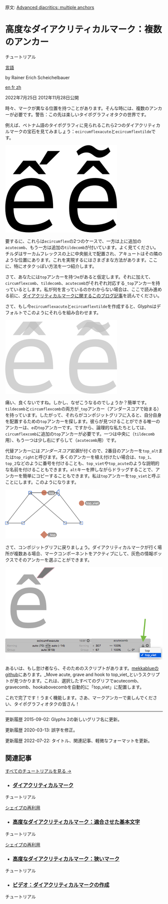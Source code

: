 原文: [Advanced diacritics: multiple anchors](https://glyphsapp.com/learn/advanced-diacritics-multiple-anchors)
# 高度なダイアクリティカルマーク：複数のアンカー

チュートリアル

[ 言語 ](https://glyphsapp.com/learn?q=languages)

by Rainer Erich Scheichelbauer

[ en ](https://glyphsapp.com/learn/advanced-diacritics-multiple-anchors) [ fr ](https://glyphsapp.com/fr/learn/advanced-diacritics-multiple-anchors) [ zh ](https://glyphsapp.com/zh/learn/advanced-diacritics-multiple-anchors)

2022年7月25日 2012年11月28日公開

時々、マークが異なる位置を持つことがあります。そんな時には、複数のアンカーが必要です。警告：この先は楽しいタイポグラフィオタクの世界です。

例えば、ベトナム語のタイポグラフィに見られるこれら2つのダイアクリティカルマークの宝石を見てみましょう：`ecircumflexacute`と`ecircumflextilde`です。

![](images/multipleanchors-1.png)

要するに、これらは`ecircumflex`の2つのケースで、一方は上に追加の`acutecomb`、もう一方は追加の`tildecomb`が付いています。よく見てください。チルダはサーカムフレックスの上に中央揃えで配置され、アキュートはその隣のような位置にあります。これを実現するにはさまざまな方法があります。ここに、特にオタクっぽい方法を一つ紹介します。

さて、あなたには`top`アンカーを持つ`e`があると仮定します。それに加えて、`circumflexcomb`、`tildecomb`、`acutecomb`がそれぞれ対応する`_top`アンカーを持っているとします。私が何を言っているのかわからない場合は、ここで読み進める前に、[ダイアクリティカルマークに関するこのブログ記事](diacritics/.md)を読んでください。

さて、もし今`ecircumflexacute`と`ecircumflextilde`を作成すると、Glyphsはデフォルトでこのようにそれらを組み合わせます。

![](images/multipleanchors-2.png)

痛い、良くないですね。しかし、なぜこうなるのでしょうか？簡単です。`tildecomb`と`circumflexcomb`の両方が`_top`アンカー（アンダースコアで始まる）を持っています。したがって、それらがコンポジットグリフに入ると、自分自身を配置するための`top`アンカーを探します。彼らが見つけることができる唯一のアンカーは、`e`の`top`アンカーです。ですから、論理的な私たちとしては、`circumflexcomb`に追加の`top`アンカーが必要です。一つは中央に（`tildecomb`用）、もう一つは少し右にずらして（`acutecomb`用）です。

代替アンカーには*アンダースコア拡張*が付くので、2番目のアンカーを`top_alt`または`top_right`と呼びます。多くのアンカーを植え付けたい場合は、`top_1`、`top_2`などのように番号を付けることも、`top_viet`や`top_acute`のような説明的な名前を付けることもできます。`alt`キーを押しながらドラッグすることで、アンカーを簡単にコピーすることもできます。私は`top`アンカーを`top_viet`と呼ぶことにします。このようになります。

![](images/multipleanchors-3.png)

さて、コンポジットグリフに戻りましょう。ダイアクリティカルマークが行く場所が複数ある場合、マークコンポーネントをアクティブにして、灰色の情報ボックスでそのアンカーを選ぶことができます。

![](images/multipleanchors-4.png)

あるいは、もし怠け者なら、そのためのスクリプトがあります。[mekkablueのgithub](https://github.com/mekkablue/Glyphs-Scripts)にあります。_Move acute, grave and hook to top_viet_というスクリプトが見つかります。これは、選択したすべてのグリフでacutecomb、gravecomb、hookabovecombを自動的に「top_viet」に配置します。

これで完了です！うまく機能します。さあ、マークアンカーで楽しんでください、タイポグラフィオタクの皆さん！

---

更新履歴 2015-09-02: Glyphs 2の新しいグリフ名に更新。

更新履歴 2020-03-13: 誤字を修正。

更新履歴 2022-07-22: タイトル、関連記事、軽微なフォーマットを更新。

## 関連記事

[すべてのチュートリアルを見る →](https://glyphsapp.com/learn)

*   ### [ダイアクリティカルマーク](diacritics.md)

チュートリアル

[ シェイプの再利用 ](https://glyphsapp.com/learn?q=reusing+shapes)

*   ### [高度なダイアクリティカルマーク：適合させた基本文字](advanced-diacritics-adapted-base-letters.md)

チュートリアル

[ シェイプの再利用 ](https://glyphsapp.com/learn?q=reusing+shapes)

*   ### [高度なダイアクリティカルマーク：狭いマーク](advanced-diacritics-narrow-marks.md)

チュートリアル

*   ### [ビデオ：ダイアクリティカルマークの作成](video-building-diacritics.md)

チュートリアル